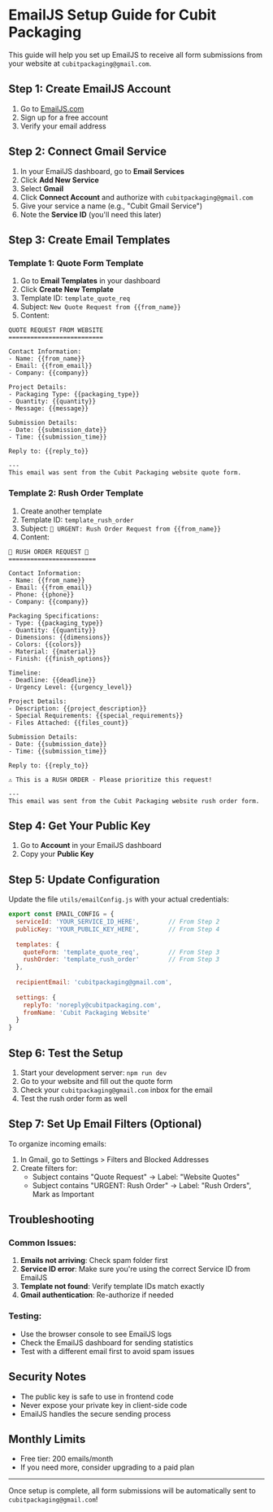 # EmailJS Setup Guide for Cubit Packaging

This guide will help you set up EmailJS to receive all form submissions from your website at `cubitpackaging@gmail.com`.

## Step 1: Create EmailJS Account

1. Go to [EmailJS.com](https://www.emailjs.com/)
2. Sign up for a free account
3. Verify your email address

## Step 2: Connect Gmail Service

1. In your EmailJS dashboard, go to **Email Services**
2. Click **Add New Service**
3. Select **Gmail**
4. Click **Connect Account** and authorize with `cubitpackaging@gmail.com`
5. Give your service a name (e.g., "Cubit Gmail Service")
6. Note the **Service ID** (you'll need this later)

## Step 3: Create Email Templates

### Template 1: Quote Form Template

1. Go to **Email Templates** in your dashboard
2. Click **Create New Template**
3. Template ID: `template_quote_req`
4. Subject: `New Quote Request from {{from_name}}`
5. Content:
```
QUOTE REQUEST FROM WEBSITE
==========================

Contact Information:
- Name: {{from_name}}
- Email: {{from_email}}
- Company: {{company}}

Project Details:
- Packaging Type: {{packaging_type}}
- Quantity: {{quantity}}
- Message: {{message}}

Submission Details:
- Date: {{submission_date}}
- Time: {{submission_time}}

Reply to: {{reply_to}}

---
This email was sent from the Cubit Packaging website quote form.
```

### Template 2: Rush Order Template

1. Create another template
2. Template ID: `template_rush_order`
3. Subject: `🚀 URGENT: Rush Order Request from {{from_name}}`
4. Content:
```
🚀 RUSH ORDER REQUEST 🚀
========================

Contact Information:
- Name: {{from_name}}
- Email: {{from_email}}
- Phone: {{phone}}
- Company: {{company}}

Packaging Specifications:
- Type: {{packaging_type}}
- Quantity: {{quantity}}
- Dimensions: {{dimensions}}
- Colors: {{colors}}
- Material: {{material}}
- Finish: {{finish_options}}

Timeline:
- Deadline: {{deadline}}
- Urgency Level: {{urgency_level}}

Project Details:
- Description: {{project_description}}
- Special Requirements: {{special_requirements}}
- Files Attached: {{files_count}}

Submission Details:
- Date: {{submission_date}}
- Time: {{submission_time}}

Reply to: {{reply_to}}

⚠️ This is a RUSH ORDER - Please prioritize this request!

---
This email was sent from the Cubit Packaging website rush order form.
```

## Step 4: Get Your Public Key

1. Go to **Account** in your EmailJS dashboard
2. Copy your **Public Key**

## Step 5: Update Configuration

Update the file `utils/emailConfig.js` with your actual credentials:

```javascript
export const EMAIL_CONFIG = {
  serviceId: 'YOUR_SERVICE_ID_HERE',        // From Step 2
  publicKey: 'YOUR_PUBLIC_KEY_HERE',        // From Step 4
  
  templates: {
    quoteForm: 'template_quote_req',        // From Step 3
    rushOrder: 'template_rush_order'        // From Step 3
  },
  
  recipientEmail: 'cubitpackaging@gmail.com',
  
  settings: {
    replyTo: 'noreply@cubitpackaging.com',
    fromName: 'Cubit Packaging Website'
  }
}
```

## Step 6: Test the Setup

1. Start your development server: `npm run dev`
2. Go to your website and fill out the quote form
3. Check your `cubitpackaging@gmail.com` inbox for the email
4. Test the rush order form as well

## Step 7: Set Up Email Filters (Optional)

To organize incoming emails:

1. In Gmail, go to Settings > Filters and Blocked Addresses
2. Create filters for:
   - Subject contains "Quote Request" → Label: "Website Quotes"
   - Subject contains "URGENT: Rush Order" → Label: "Rush Orders", Mark as Important

## Troubleshooting

### Common Issues:

1. **Emails not arriving**: Check spam folder first
2. **Service ID error**: Make sure you're using the correct Service ID from EmailJS
3. **Template not found**: Verify template IDs match exactly
4. **Gmail authentication**: Re-authorize if needed

### Testing:

- Use the browser console to see EmailJS logs
- Check the EmailJS dashboard for sending statistics
- Test with a different email first to avoid spam issues

## Security Notes

- The public key is safe to use in frontend code
- Never expose your private key in client-side code
- EmailJS handles the secure sending process

## Monthly Limits

- Free tier: 200 emails/month
- If you need more, consider upgrading to a paid plan

---

Once setup is complete, all form submissions will be automatically sent to `cubitpackaging@gmail.com`! 